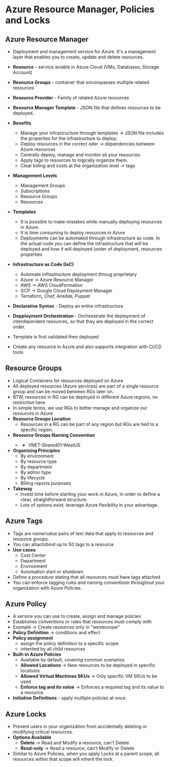 # Azure Resource Manager, Policies and Locks

## Azure Resource Manager 

* Deployment and management service for Azure. It's a management layer that enables you to create, update and delete resources.

* **Resource** - service aviable in Azure Cloud (VMs, Databases, Storage Account)
* **Resource Groups** - container that encompasses multiple related resources
* **Resource Provider** - Family of related Azure resources 
* **Resource Manager Template** - JSON file that defines resources to be deployed.
* **Benefits**
    - Manage your infrastructure through templates -> JSON file includes the properties for the infrastructure to deploy.
    - Deploy resources in the correct oder -> dependencies between Azure resources
    - Centrally deploy, manage and monitor all your resources.
    - Apply tags to resources to logically organize them.
    - Clear billing and costs at the organization level -> tags
* **Management Levels**
    - Management Groups
    - Subscriptions
    - Resource Groups
    - Resources
* **Templates**
    - It is possible to make mistakes while manually deploying resources in Azure.
    - It is time consuming to deploy resources in Azure
    - Deployments can be automated through infrastructure as code. In the actual code you can define the infrastructure that will be deployed and how it will deployed (order of deployment, resources properties
* **Infrastructure as Code (IaC)**
    - Automate infrastructure deployment throug proprietary 
    - Azure -> Azure Resource Manager
    - AWS -> AWS CloudFormation
    - GCP -> Google Cloud Deployment Manager
    - Terraform, Chef, Ansible, Puppet
* **Declarative Syntax** - Deploy an entire infrastructure
* **Depployment Orchestration** - Orchesstrate the deployment of interdependent resources, so that they are deployed in the correct order.
* Template is first validated then deployed
* Create any resource in Azure and also supports integration with CI/CD tools.


## Resource Groups

* Logical Containers for resources deployed on Azure
* All deployed resources (Azure services) are part of a single resource group and can be moved between RGs later on.
* BTW, resources in RG can be deployed in different Azure regions, no restriction here.
* In simple terms, we use RGs to better manage and organize our resources in Azure
* **Resource Groups Location**
    - Resources in a RG can be part of any region but RGs are tied to a specific region.
* **Resource Groups Naming Convention**
    - <Resource><Subscription Type><Region>
        * VNET-Shared01-WestUS
* **Organizing Principles**
    - By environment
    - By resource type
    - By department
    - By admin type
    - By lifecycle 
    - Billing reports purposes
* **Takeway**
    - Invest time before starting your work in Azure, in order to define a clear, straightforward structure.
    - Lots of options exist, leverage Azure flexibility in your advantage.

## Azure Tags

* Tags are name/value pairs of text data that apply to resources and resource groups.
* You can attach/bind up to 50 tags to a resource 
* **Use cases**
    - Cost Center
    - Department
    - Environment
    - Automation start or shutdown
* Define a procedure stating that all resources must have tags attached
* You can enforce tagging rules and naming conventiosn throughout your organization with Azure Policies.

## Azure Policy 

* A service you can use to create, assign and manage policies
* Establishes conventions or rules that resources must comply with
* Example -> Create resources only in "westeurope"
* **Policy Definition** -> conditions and effect
* **Policy assignment** 
    - assign the policy definition to a specific scope 
    - inherited by all child resources
* **Built-in Azure Policies**
    - Available by default, covering common scenarios
    - **Allowed Locations** -> New resources to be deployed in specific locations
    - **Allowed Virtual Machines SKUs** -> Only specific VM SKUs to be used
    - **Enforce tag and its value** -> Enforces a required tag and its value to a resource.
* **Initiative Definitions** - apply multiple policies at once.


## Azure Locks

* Prevent users in your organization from accidentally deleting or modifying critical resources.
* **Options Available**
    - **Delete** -> Read and Modify a resource, can't Delete
    - **Read-only** -> Read a resource, can't Modify or Delete
* Similar to Azure Policies, when you apply Locks at a parent scope, all resources within that scope will inherit the lock.